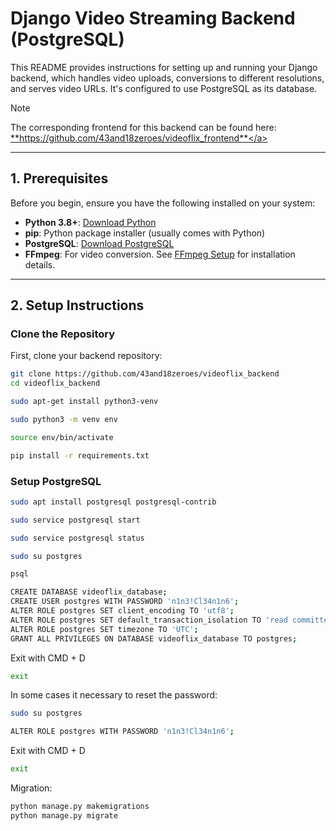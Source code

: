 # Django Video Streaming Backend (PostgreSQL)

This README provides instructions for setting up and running your Django backend, which handles video uploads, conversions to different resolutions, and serves video URLs. It's configured to use PostgreSQL as its database.

> [!NOTE]
> The corresponding frontend for this backend can be found here:
> <a href="https://github.com/43and18zeroes/videoflix_frontend" target="_blank">**https://github.com/43and18zeroes/videoflix_frontend**</a>

---

## 1. Prerequisites

Before you begin, ensure you have the following installed on your system:

* **Python 3.8+**: [Download Python](https://www.python.org/downloads/)
* **pip**: Python package installer (usually comes with Python)
* **PostgreSQL**: [Download PostgreSQL](https://www.postgresql.org/download/)
* **FFmpeg**: For video conversion. See [FFmpeg Setup](#4-ffmpeg-setup) for installation details.

---

## 2. Setup Instructions

### Clone the Repository

First, clone your backend repository:

```bash
git clone https://github.com/43and18zeroes/videoflix_backend
cd videoflix_backend

sudo apt-get install python3-venv

sudo python3 -m venv env

source env/bin/activate

pip install -r requirements.txt
```


### Setup PostgreSQL

```bash
sudo apt install postgresql postgresql-contrib

sudo service postgresql start

sudo service postgresql status

sudo su postgres

psql
```


```bash
CREATE DATABASE videoflix_database;
CREATE USER postgres WITH PASSWORD 'n1n3!Cl34n1n6';
ALTER ROLE postgres SET client_encoding TO 'utf8';
ALTER ROLE postgres SET default_transaction_isolation TO 'read committed';
ALTER ROLE postgres SET timezone TO 'UTC';
GRANT ALL PRIVILEGES ON DATABASE videoflix_database TO postgres;
```

Exit with CMD + D

```bash
exit
```

In some cases it necessary to reset the password:

```bash
sudo su postgres

ALTER ROLE postgres WITH PASSWORD 'n1n3!Cl34n1n6';
```

Exit with CMD + D

```bash
exit
```

Migration:

```bash
python manage.py makemigrations
python manage.py migrate
```